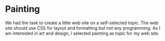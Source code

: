 # Painting
We had the task to create a little web site on a self-selected topic. The web site should use CSS for layout and formatting but not any programming.
As I am interested in art and design, I selected painting as topic for my web site.
